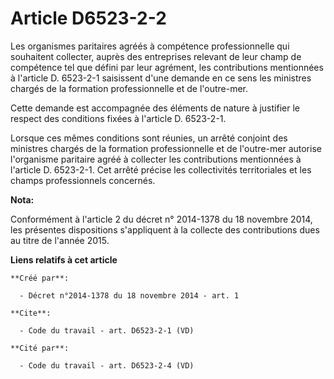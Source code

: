 # Article D6523-2-2

Les organismes paritaires agréés à compétence professionnelle qui souhaitent collecter, auprès des entreprises relevant de
leur champ de compétence tel que défini par leur agrément, les contributions mentionnées à l'article D. 6523-2-1 saisissent
d'une demande en ce sens les ministres chargés de la formation professionnelle et de l'outre-mer. 

Cette demande est accompagnée des éléments de nature à justifier le respect des conditions fixées à l'article D. 6523-2-1. 

Lorsque ces mêmes conditions sont réunies, un arrêté conjoint des ministres chargés de la formation professionnelle et de
l'outre-mer autorise l'organisme paritaire agréé à collecter les contributions mentionnées à l'article D. 6523-2-1. Cet
arrêté précise les collectivités territoriales et les champs professionnels concernés.

**Nota:**

Conformément à l'article 2 du décret n° 2014-1378 du 18 novembre 2014, les présentes dispositions s'appliquent à la collecte
des contributions dues au titre de l'année 2015.

**Liens relatifs à cet article**

	**Créé par**:

	  - Décret n°2014-1378 du 18 novembre 2014 - art. 1

	**Cite**:

	  - Code du travail - art. D6523-2-1 (VD)

	**Cité par**:

	  - Code du travail - art. D6523-2-4 (VD)
